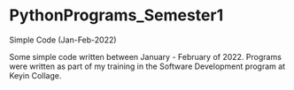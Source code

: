 # PythonPrograms_Semester1
Simple Code (Jan-Feb-2022)

Some simple code written between January - February of 2022.  Programs were written as part of my training in the Software Development program at Keyin Collage.
